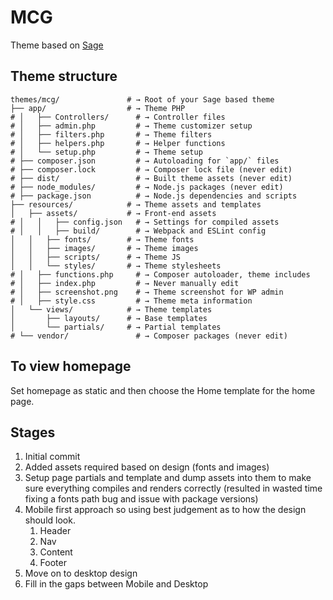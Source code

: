 # MCG

Theme based on [Sage](https://roots.io/sage/)

## Theme structure

```shell
themes/mcg/               # → Root of your Sage based theme
├── app/                  # → Theme PHP
# │   ├── Controllers/      # → Controller files
# │   ├── admin.php         # → Theme customizer setup
# │   ├── filters.php       # → Theme filters
# │   ├── helpers.php       # → Helper functions
# │   └── setup.php         # → Theme setup
# ├── composer.json         # → Autoloading for `app/` files
# ├── composer.lock         # → Composer lock file (never edit)
# ├── dist/                 # → Built theme assets (never edit)
# ├── node_modules/         # → Node.js packages (never edit)
# ├── package.json          # → Node.js dependencies and scripts
├── resources/            # → Theme assets and templates
│   ├── assets/           # → Front-end assets
# │   │   ├── config.json   # → Settings for compiled assets
# │   │   ├── build/        # → Webpack and ESLint config
│   │   ├── fonts/        # → Theme fonts
│   │   ├── images/       # → Theme images
│   │   ├── scripts/      # → Theme JS
│   │   └── styles/       # → Theme stylesheets
# │   ├── functions.php     # → Composer autoloader, theme includes
# │   ├── index.php         # → Never manually edit
# │   ├── screenshot.png    # → Theme screenshot for WP admin
# │   ├── style.css         # → Theme meta information
│   └── views/            # → Theme templates
│       ├── layouts/      # → Base templates
│       └── partials/     # → Partial templates
# └── vendor/               # → Composer packages (never edit)
```

## To view homepage

Set homepage as static and then choose the Home template for the home page.

## Stages

1. Initial commit
2. Added assets required based on design (fonts and images)
3. Setup page partials and template and dump assets into them to make sure everything compiles and renders correctly
   (resulted in wasted time fixing a fonts path bug and issue with package versions)
4. Mobile first approach so using best judgement as to how the design should look.
   1. Header
   2. Nav
   3. Content
   4. Footer
5. Move on to desktop design
6. Fill in the gaps between Mobile and Desktop

